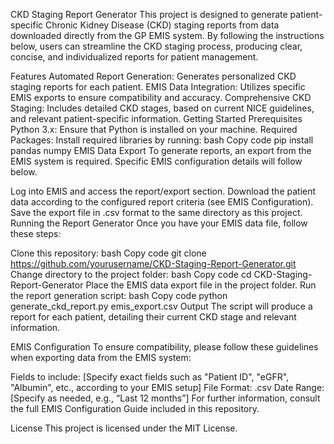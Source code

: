 CKD Staging Report Generator
This project is designed to generate patient-specific Chronic Kidney Disease (CKD) staging reports from data downloaded directly from the GP EMIS system. By following the instructions below, users can streamline the CKD staging process, producing clear, concise, and individualized reports for patient management.

Features
Automated Report Generation: Generates personalized CKD staging reports for each patient.
EMIS Data Integration: Utilizes specific EMIS exports to ensure compatibility and accuracy.
Comprehensive CKD Staging: Includes detailed CKD stages, based on current NICE guidelines, and relevant patient-specific information.
Getting Started
Prerequisites
Python 3.x: Ensure that Python is installed on your machine.
Required Packages: Install required libraries by running:
bash
Copy code
pip install pandas numpy
EMIS Data Export
To generate reports, an export from the EMIS system is required. Specific EMIS configuration details will follow below.

Log into EMIS and access the report/export section.
Download the patient data according to the configured report criteria (see EMIS Configuration).
Save the export file in .csv format to the same directory as this project.
Running the Report Generator
Once you have your EMIS data file, follow these steps:

Clone this repository:
bash
Copy code
git clone https://github.com/yourusername/CKD-Staging-Report-Generator.git
Change directory to the project folder:
bash
Copy code
cd CKD-Staging-Report-Generator
Place the EMIS data export file in the project folder.
Run the report generation script:
bash
Copy code
python generate_ckd_report.py emis_export.csv
Output
The script will produce a report for each patient, detailing their current CKD stage and relevant information.

EMIS Configuration
To ensure compatibility, please follow these guidelines when exporting data from the EMIS system:

Fields to include: [Specify exact fields such as "Patient ID", "eGFR", "Albumin", etc., according to your EMIS setup]
File Format: .csv
Date Range: [Specify as needed, e.g., “Last 12 months”]
For further information, consult the full EMIS Configuration Guide included in this repository.

License
This project is licensed under the MIT License.
